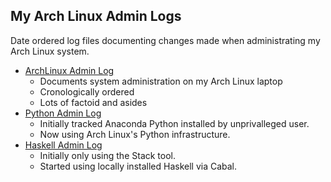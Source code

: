 ## My Arch Linux Admin Logs
Date ordered log files documenting changes made when
administrating my Arch Linux system.
* [ArchLinux Admin Log](ArchLinuxAdmin.log)
  - Documents system administration on my Arch Linux laptop
  - Cronologically ordered
  - Lots of factoid and asides
* [Python Admin Log](PythonAdmin.log)
  - Initially tracked Anaconda Python installed by unprivalleged user.
  - Now using Arch Linux's Python infrastructure.
* [Haskell Admin Log](HaskellAdmin.log)
  - Initially only using the Stack tool.
  - Started using locally installed Haskell via Cabal.
